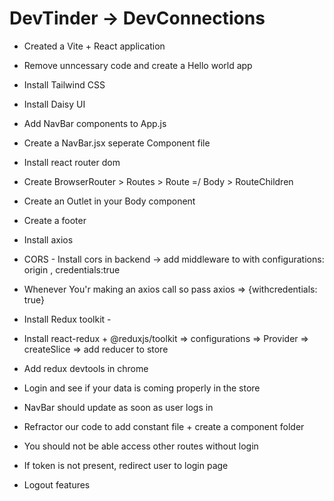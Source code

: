 # DevTinder -> DevConnections

- Created a Vite + React application
- Remove unncessary code and create a Hello world app
- Install Tailwind CSS
- Install Daisy UI
- Add NavBar components to App.js
- Create a NavBar.jsx seperate Component file
- Install react router dom
- Create BrowserRouter > Routes > Route =/ Body > RouteChildren
- Create an Outlet in your Body component
- Create a footer

- Install axios
- CORS - Install cors in backend -> add middleware to with configurations: origin , credentials:true
- Whenever You'r making an axios call so pass axios => {withcredentials: true}

- Install Redux toolkit -  
- Install react-redux + @reduxjs/toolkit => configurations => Provider  => createSlice => add reducer to store
- Add redux devtools in chrome
- Login and see if your data is coming properly in the store
- NavBar should update as soon as user logs in
- Refractor our code to add constant file + create a component folder
- You should not be able access other routes without login
- If token is not present, redirect user to login page 
- Logout features

